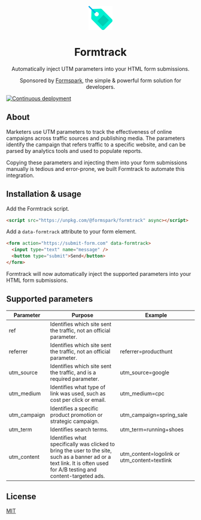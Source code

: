 <p align="center">
   <img width="64" src="logo.svg" alt="Formtrack logo">
</p>

<h1 align="center">Formtrack</h1>

<p align="center">
    Automatically inject UTM parameters into your HTML form submissions.
</p>

<p align="center">
    Sponsored by <a href="https://formspark.io">Formspark</a>, the simple & powerful form solution for developers.
</p>

[![Continuous deployment](https://github.com/formspark/formtrack/workflows/Continuous%20deployment/badge.svg)](https://github.com/formspark/formtrack/actions?query=workflow%3A%22Continuous+deployment%22)

## About

Marketers use UTM parameters to track the effectiveness of online campaigns across traffic sources and publishing media.
The parameters identify the campaign that refers traffic to a specific website, and can be parsed by analytics tools and used to populate reports.

Copying these parameters and injecting them into your form submissions manually is tedious and error-prone, we built Formtrack to automate this integration.

## Installation & usage

Add the Formtrack script.

```html
<script src="https://unpkg.com/@formspark/formtrack" async></script>
```

Add a `data-formtrack` attribute to your form element.

```html
<form action="https://submit-form.com" data-formtrack>
  <input type="text" name="message" />
  <button type="submit">Send</button>
</form>
```

Formtrack will now automatically inject the supported parameters into your HTML form submissions.

## Supported parameters

| Parameter    | Purpose                                                                                                                                                                | Example                                      |
|--------------|------------------------------------------------------------------------------------------------------------------------------------------------------------------------|----------------------------------------------|
| ref          | Identifies which site sent the traffic, not an official parameter.                                                                                                     |                                              |
| referrer     | Identifies which site sent the traffic, not an official parameter.                                                                                                     | referrer=producthunt                         |
| utm_source   | Identifies which site sent the traffic, and is a required parameter.                                                                                                   | utm_source=google                            |
| utm_medium   | Identifies what type of link was used, such as cost per click or email.                                                                                                | utm_medium=cpc                               |
| utm_campaign | Identifies a specific product promotion or strategic campaign.                                                                                                         | utm_campaign=spring_sale                     |
| utm_term     | Identifies search terms.                                                                                                                                               | utm_term=running+shoes                       |
| utm_content  | Identifies what specifically was clicked to bring the user to the site, such as a banner ad or a text link. It is often used for A/B testing and content-targeted ads. | utm_content=logolink or utm_content=textlink |

## License

[MIT](https://opensource.org/licenses/MIT)
